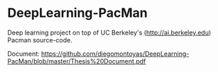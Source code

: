 # DeepLearning-PacMan
Deep learning project on top of UC Berkeley's (http://ai.berkeley.edu) Pacman source-code.


Document:
https://github.com/diegomontoyas/DeepLearning-PacMan/blob/master/Thesis%20Document.pdf
